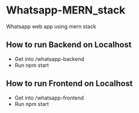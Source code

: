 # Whatsapp-MERN_stack
Whatsapp web app using mern stack

## How to run Backend on Localhost
- Get into /whatsapp-backend
- Run npm start

## How to run Frontend on Localhost
- Get into /whatsapp-frontend
- Run npm start 
